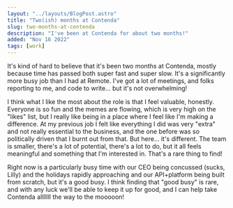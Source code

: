 ```yaml
---
layout: "../layouts/BlogPost.astro"
title: "Two(ish) months at Contenda"
slug: two-months-at-contenda
description: "I've been at Contenda for about two months!"
added: "Nov 16 2022"
tags: [work]
---
```


It's kind of hard to believe that it's been two months at Contenda, mostly because time has passed both super fast and super slow. It's a significantly more busy job than I had at Remote. I've got a lot of meetings, and folks reporting to me, and code to write... but it's not overwhelming!

I think what I like the most about the role is that I feel valuable, honestly. Everyone is so fun and the memes are flowing, which is very high on the "likes" list, but I really like being in a place where I feel like I'm making a difference. At my previous job I felt like everything I did was very "extra" and not really essential to the business, and the one before was so politically driven that I burnt out from that. But here... it's different. The team is smaller, there's a lot of potential, there's a lot to do, but it all feels meaningful and something that I'm interested in. That's a rare thing to find!

Right now is a particularly busy time with our CEO being concussed (sucks, Lilly) and the holidays rapidly approaching and our API+platform being built from scratch, but it's a good busy. I think finding that "good busy" is rare, and with any luck we'll be able to keep it up for good, and I can help take Contenda alllllll the way to the mooooon!
